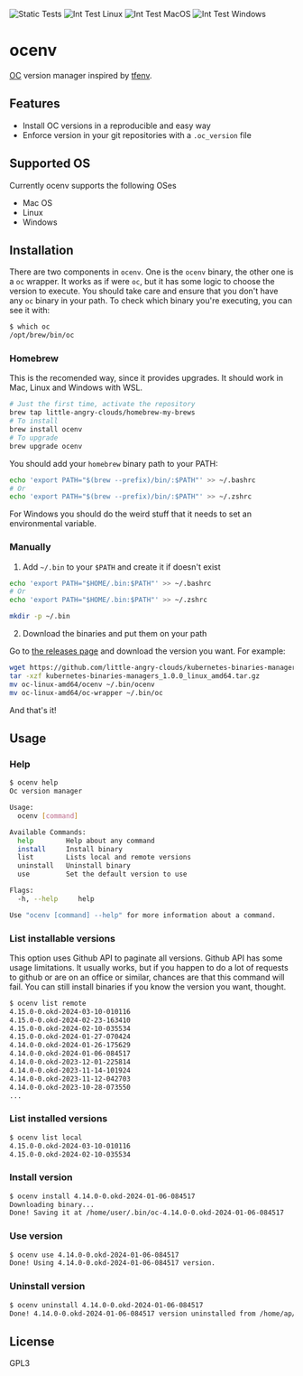 ![Static Tests](https://github.com/little-angry-clouds/kubernetes-binaries-managers/workflows/Generic%20tests/badge.svg) ![Int Test Linux](https://github.com/little-angry-clouds/kubernetes-binaries-managers/workflows/Int%20Test%20Linux/badge.svg) ![Int Test MacOS](https://github.com/little-angry-clouds/kubernetes-binaries-managers/workflows/Int%20Test%20MacOS/badge.svg) ![Int Test Windows](https://github.com/little-angry-clouds/kubernetes-binaries-managers/workflows/Int%20Test%20Windows/badge.svg)

# ocenv

[OC](https://docs.openshift.com/container-platform/4.2/cli_reference/openshift_cli/getting-started-cli.html) version
manager inspired by [tfenv](https://github.com/tfutils/tfenv/).

## Features

- Install OC versions in a reproducible and easy way
- Enforce version in your git repositories with a `.oc_version` file

## Supported OS

Currently ocenv supports the following OSes

- Mac OS
- Linux
- Windows

## Installation

There are two components in `ocenv`. One is the `ocenv` binary, the other one
is a `oc` wrapper. It works as if were `oc`, but it has some logic to choose
the version to execute. You should take care and ensure that you don't have any
`oc` binary in your path. To check which binary you're executing, you can see
it with:

```bash
$ which oc
/opt/brew/bin/oc
```

### Homebrew

This is the recomended way, since it provides upgrades. It should work in Mac,
Linux and Windows with WSL.

```bash
# Just the first time, activate the repository
brew tap little-angry-clouds/homebrew-my-brews
# To install
brew install ocenv
# To upgrade
brew upgrade ocenv
```

You should add your `homebrew` binary path to your PATH:

```bash
echo 'export PATH="$(brew --prefix)/bin/:$PATH"' >> ~/.bashrc
# Or
echo 'export PATH="$(brew --prefix)/bin/:$PATH"' >> ~/.zshrc
```

For Windows you should do the weird stuff that it needs to set an environmental variable.

### Manually

1. Add `~/.bin` to your `$PATH` and create it if doesn't exist

```bash
echo 'export PATH="$HOME/.bin:$PATH"' >> ~/.bashrc
# Or
echo 'export PATH="$HOME/.bin:$PATH"' >> ~/.zshrc

mkdir -p ~/.bin
```

2. Download the binaries and put them on your path

Go to [the releases
page](https://github.com/little-angry-clouds/kubernetes-binaries-managers/releases)
and download the version you want. For example:

```bash
wget https://github.com/little-angry-clouds/kubernetes-binaries-managers/releases/download/v1.0.0/kubernetes-binaries-managers_1.0.0_linux_amd64.tar.gz
tar -xzf kubernetes-binaries-managers_1.0.0_linux_amd64.tar.gz
mv oc-linux-amd64/ocenv ~/.bin/ocenv
mv oc-linux-amd64/oc-wrapper ~/.bin/oc
```

And that's it!

## Usage

### Help

```bash
$ ocenv help
Oc version manager

Usage:
  ocenv [command]

Available Commands:
  help        Help about any command
  install     Install binary
  list        Lists local and remote versions
  uninstall   Uninstall binary
  use         Set the default version to use

Flags:
  -h, --help     help

Use "ocenv [command] --help" for more information about a command.
```

### List installable versions

This option uses Github API to paginate all versions. Github API has some usage
limitations. It usually works, but if you happen to do a lot of requests to
github or are on an office or similar, chances are that this command will fail.
You can still install binaries if you know the version you want, thought.

```bash
$ ocenv list remote
4.15.0-0.okd-2024-03-10-010116
4.15.0-0.okd-2024-02-23-163410
4.15.0-0.okd-2024-02-10-035534
4.15.0-0.okd-2024-01-27-070424
4.14.0-0.okd-2024-01-26-175629
4.14.0-0.okd-2024-01-06-084517
4.14.0-0.okd-2023-12-01-225814
4.14.0-0.okd-2023-11-14-101924
4.14.0-0.okd-2023-11-12-042703
4.14.0-0.okd-2023-10-28-073550
...
```

### List installed versions

```bash
$ ocenv list local
4.15.0-0.okd-2024-03-10-010116
4.15.0-0.okd-2024-02-10-035534
```

### Install version

```bash
$ ocenv install 4.14.0-0.okd-2024-01-06-084517
Downloading binary...
Done! Saving it at /home/user/.bin/oc-4.14.0-0.okd-2024-01-06-084517
```

### Use version

```bash
$ ocenv use 4.14.0-0.okd-2024-01-06-084517
Done! Using 4.14.0-0.okd-2024-01-06-084517 version.
```

### Uninstall version

```bash
$ ocenv uninstall 4.14.0-0.okd-2024-01-06-084517
Done! 4.14.0-0.okd-2024-01-06-084517 version uninstalled from /home/ap/.bin/oc-4.14.0-0.okd-2024-01-06-084517.
```

## License

GPL3
